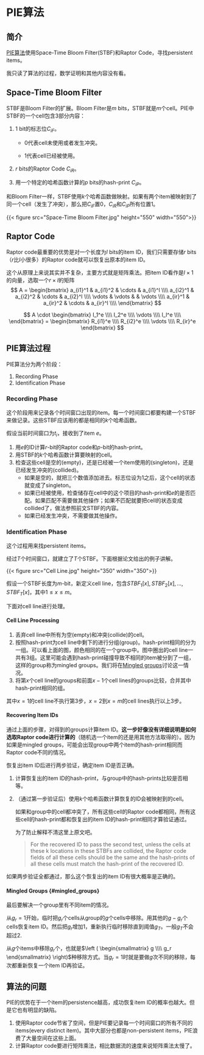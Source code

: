 # PIE算法


## 简介

[PIE算法](http://www.vldb.org/pvldb/vol10/p289-dai.pdf)使用Space-Time Bloom Filter(STBF)和Raptor Code，寻找persistent items。

我只读了算法的过程，数学证明和其他内容没有看。

## Space-Time Bloom Filter

STBF是Bloom Filter的扩展。Bloom Filter是$m$ bits，STBF就是$m$个cell。PIE中STBF的一个cell包含3部分内容：

1. 1 bit的标志位$C_{iF}$。

    - 0代表cell未使用或者发生冲突。

    - 1代表cell已经被使用。

2. $r$ bits的Raptor Code $C_{iR}$。

3. 用一个特定的哈希函数计算的$p$ bits的hash-print $C_{iP}$。

和Bloom Filter一样，STBF使用$k$个哈希函数做映射。如果有两个item被映射到了同一个cell（发生了冲突），那么把$C_{iF}$置0，$C_{iR}$和$C_{iP}$所有位置1。

{{< figure src="Space-Time Bloom Filter.jpg" height="550" width="550">}}

## Raptor Code

Raptor code最重要的优势是对一个长度为$l$ bits的item ID，我们只需要存储$r$ bits （$r$比$l$小很多）的Raptor code就可以恢复出原本的item ID。

这个从原理上来说其实并不复杂，主要方式就是矩阵乘法。把item ID看作是$l \times 1$的向量，选取一个$r \times l$的矩阵
$$
A =
\begin{bmatrix} a_{i1}^1 & a_{i1}^2 & \cdots & a_{i1}^l \\\\ a_{i2}^1 & a_{i2}^2 & \cdots & a_{i2}^l \\\\ \vdots & \vdots & & \vdots \\\\ a_{ir}^1 & a_{ir}^2 & \cdots & a_{ir}^l \\\\ \end{bmatrix}
$$

$$
A \cdot
\begin{bmatrix} I_1^e \\\\ I_2^e \\\\ \vdots \\\\ I_l^e \\\\ \end{bmatrix} = \begin{bmatrix} R_{i1}^e \\\\ R_{i2}^e \\\\ \vdots \\\\ R_{ir}^e \end{bmatrix}
$$



## PIE算法过程

PIE算法分为两个阶段：

1. Recording Phase
2. Identification Phase

### Recording Phase

这个阶段用来记录各个时间窗口出现的item。每一个时间窗口都要构建一个STBF来做记录。这些STBF应该用的都是相同的$k$个哈希函数。

假设当前时间窗口为$t_i$，接收到了item $e$。

1. 用$e$的ID计算$r$-bit的Raptor code和$p$-bit的hash-print。
2. 用STBF的$k$个哈希函数计算要映射的cell。
3. 检查这些cell是空的(empty)，还是已经被一个item使用的(singleton)，还是已经发生冲突的(collided)。
    - 如果是空的，就把三个数值添加进去。标志位设为1之后，这个cell的状态就变成了singleton。
    - 如果已经被使用，检查储存在cell中的这个项目的hash-print和$e$的是否匹配。如果匹配不需要做其他操作；如果不匹配就要把cell的状态变成collided了，做法参照前文STBF的内容。
    - 如果已经发生冲突，不需要做其他操作。

### Identification Phase

这个过程用来找persistent items。

经过$T$个时间窗口，就建立了$T$个STBF。下面根据论文给出的例子讲解。

<!-- FIGURE -->

{{< figure src="Cell Line.jpg" height="350" width="350">}}

假设一个STBF长度为$m$-bit，新定义cell line，包含$STBF_1[x], STBF_2[x], \dots , STBF_T[x]$，其中$1 \le x \le m$。

下面对cell line进行处理。

#### Cell Line Processing

1. 丢弃cell line中所有为空(empty)和冲突(collide)的cell。
2. 按照hash-print为cell line中剩下的进行分组(group)。hash-print相同的分为一组。可以看上面的图，颜色相同的在一个group中。图中圈出的cell line一共有3组。这里可能会遇到hash-print碰撞导致不相同的item被分到了一组，这样的group称为mingled groups。我们将在[Mingled groups](#mingled_groups)讨论这一情况。
3. 将第$x$个cell line的groups和前面$x-1$个cell lines的groups比较，合并其中hash-print相同的组。

其中$x=1$的cell line不执行第3步，$x=2$到$x=m$的cell lines执行以上3步。

#### Recovering Item IDs

通过上面的步骤，对得到的groups计算item ID。**这一步好像没有详细说明是如何选取Raptor code进行计算的**（随机选一个item的还是用其他方法取得的）。因为如果是mingled groups，可能会出现group中两个item的hash-print相同而Raptor code不同的情况。

恢复出item ID后进行两步验证，确定item ID是否正确。

1. 计算恢复出的item  ID的hash-print，与group中的hash-prints比较是否相等。

2. （通过第一步验证后）使用$k$个哈希函数计算恢复的ID会被映射到的cell。

    如果和group中的cell都冲突了，所有这些cell的Raptor code都相同，所有这些cell的hash-print都和恢复出的item ID的hash-print相同才算验证通过。

    为了防止解释不清这里上原文吧。

    > For the recovered ID to pass the second test, unless the cells at these k locations in these STBFs are collided, the Raptor code fields of all these cells should be the same and the hash-prints of all these cells must match the hash-print of the recovered ID.

如果两步验证全都通过，那么这个恢复出的item ID有很大概率是正确的。

#### Mingled Groups {#mingled_groups}

最后要解决一个group里有不同item的情况。

从$g_r=1$开始，临时把$g_r$个cells从group的$g$个cells中移除。用其他的$g-g_r$个cells恢复item ID。然后把$g_r$增加1，重新执行临时移除直到阈值$g_T$。一般$g_T$不会超过2.

从$g$个items中移除$g_r$个，也就是$\left ( \begin{smallmatrix} g \\\\ g_r \end{smallmatrix} \right)$种移除方式。当$g_r=1$时就是要做$g$次不同的移除，每次都重新恢复一个item ID再验证。

## 算法的问题

PIE的优势在于一个item的persistence越高，成功恢复item ID的概率也越大。但是它也有明显的缺陷。

1. 使用Raptor code节省了空间，但是PIE要记录每一个时间窗口的所有不同的items(every distinct item)。其中大部分也都是non-persistent items，PIE浪费了大量空间在这些上面。
2. 计算Raptor code要进行矩阵乘法，相比数据流的速度来说矩阵乘法太慢了。
